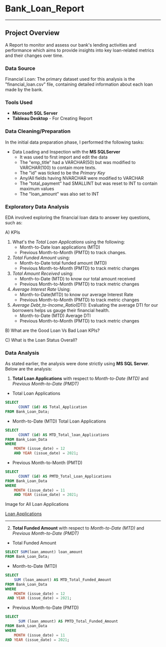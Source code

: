 # Bank_Loan_Report
---
## Project Overview
A Report to monitor and assess our bank's lending activities and performance which aims to provide insights into key loan-related metrics and their changes over time.

### Data Source
Financial Loan: The primary dataset used for this analysis is the "financial_loan.csv" file, containing detailed information about each loan made by the bank.

### Tools Used
- **Microsoft SQL Server**
- **Tableau Desktop** - For Creating Report

### Data Cleaning/Preparation
  In the initial data preparation phase, I performed the following tasks:
 - Data Loading and Inspection with the **MS SQLServer**
   - It was used to first import and edit the data
   - The "emp_title" had a VARCHAR(50) but was modified to VARCHAR(100) to contain more texts.
   - The "id" was ticked to be the *Primary Key*
   - Any/All fields having NVARCHAR were modified to VARCHAR
   - The "total_payment" had SMALLINT but was reset to INT to contain maximum values
   - The "loan_amount" was also set to INT

  ### Exploratory Data Analysis
EDA involved exploring the financial loan data to answer key questions, such as:

A) KPIs
  1. What's the *Total Loan Applications* using the following:
     - Month-to-Date loan applications (MTD)
     - Previous Month-to-Month (PMTD) to track changes.
  2. *Total Funded Amount* using:
       - Month-to-Date total funded amount (MTD)
       - Previous Month-to-Month (PMTD) to track metric changes
  3. *Total Amount Received* using:
      - Month-to-Date (MTD) to know our total amount received
      - Previous Month-to-Month (PMTD) to track metric changes
  4. *Average Interest Rate* Using:
      - Month-to-Date(MTD) to know our average Interest Rate
       - Previous Month-to-Month (PMTD) to track metric changes
  5. *Average Debt_to-Income_Ratio*(DTI): Evaluating the average DTI for our borrowers helps us 
     gauge their financial health. 
      - Month-to-Date (MTD) Average DTI
       - Previous Month-to-Month (PMTD) to track metric changes

B) What are the Good Loan Vs Bad Loan KPIs?

C) What is the Loan Status Overall?

### Data Analysis
As stated earlier, the analysis were done strictly using **MS SQL Server**. Below are the analysis:
1. **Total Loan Applications** with respect to *Month-to-Date (MTD)* and *Previous Month-to-Date (PMDT)*
- Total Loan Applications
```SQL 
SELECT
      COUNT (id) AS Total_Application
FROM Bank_Loan_Data;
```
- Month-to-Date (MTD) Total Loan Applications
```SQL
SELECT
      COUNT (id) AS MTD_Total_loan_Applications
FROM Bank_Loan_Data
WHERE
    MONTH (issue_date) = 12
	AND YEAR (issue_date) = 2021;
```
- Previous Month-to-Month (PMTD)
```SQL
SELECT
      COUNT (id) AS PMTD_Total_Loan_Applications
FROM Bank_Loan_Data
WHERE
    MONTH (issue_date) = 11
	AND YEAR (issue_date) = 2021;
```
Image for All Loan Applications

[Loan Applications](C:\Users\Admin\Pictures\Total_loan_apps.png)

---
2. **Total Funded Amount** with respect to *Month-to-Date (MTD)* and *Previous Month-to-Date (PMDT)*
- Total Funded Amount
```SQL
SELECT SUM(loan_amount) loan_amount
FROM Bank_Loan_Data;
```
- Month-to-Date (MTD)
```SQL
SELECT
    SUM (loan_amount) AS MTD_Total_Funded_Amount
FROM Bank_Loan_Data
WHERE
    MONTH (issue_date) = 12
 AND YEAR (issue_date) = 2021;
```
- Previous Month-to-Date (PMTD)
```SQL
SELECT
      SUM (loan_amount) AS PMTD_Total_Funded_Amount
FROM Bank_Loan_Data
WHERE
    MONTH (issue_date) = 11
AND YEAR (issue_date) = 2021;
```
